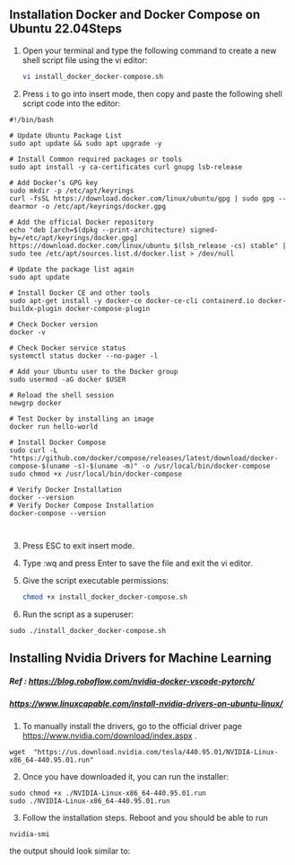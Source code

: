 

## Installation Docker and Docker Compose on Ubuntu 22.04Steps

1. Open your terminal and type the following command to create a new shell script file using the vi editor:

    ```bash
    vi install_docker_docker-compose.sh
    ```

2. Press `i` to go into insert mode, then copy and paste the following shell script code into the editor:

```
#!/bin/bash

# Update Ubuntu Package List
sudo apt update && sudo apt upgrade -y

# Install Common required packages or tools
sudo apt install -y ca-certificates curl gnupg lsb-release

# Add Docker’s GPG key
sudo mkdir -p /etc/apt/keyrings
curl -fsSL https://download.docker.com/linux/ubuntu/gpg | sudo gpg --dearmor -o /etc/apt/keyrings/docker.gpg

# Add the official Docker repository
echo "deb [arch=$(dpkg --print-architecture) signed-by=/etc/apt/keyrings/docker.gpg] https://download.docker.com/linux/ubuntu $(lsb_release -cs) stable" | sudo tee /etc/apt/sources.list.d/docker.list > /dev/null

# Update the package list again
sudo apt update

# Install Docker CE and other tools
sudo apt-get install -y docker-ce docker-ce-cli containerd.io docker-buildx-plugin docker-compose-plugin

# Check Docker version
docker -v

# Check Docker service status
systemctl status docker --no-pager -l

# Add your Ubuntu user to the Docker group
sudo usermod -aG docker $USER

# Reload the shell session
newgrp docker

# Test Docker by installing an image
docker run hello-world

# Install Docker Compose
sudo curl -L "https://github.com/docker/compose/releases/latest/download/docker-compose-$(uname -s)-$(uname -m)" -o /usr/local/bin/docker-compose
sudo chmod +x /usr/local/bin/docker-compose

# Verify Docker Installation
docker --version
# Verify Docker Compose Installation
docker-compose --version



```


3. Press ESC to exit insert mode.

4. Type :wq and press Enter to save the file and exit the vi editor.

5. Give the script executable permissions:

    ```bash
    chmod +x install_docker_docker-compose.sh
    ```

6. Run the script as a superuser:

```
sudo ./install_docker_docker-compose.sh
```

## Installing Nvidia Drivers for Machine Learning
#####  Ref : https://blog.roboflow.com/nvidia-docker-vscode-pytorch/ 
#####  https://www.linuxcapable.com/install-nvidia-drivers-on-ubuntu-linux/



1. To manually install the drivers, go to the official driver page https://www.nvidia.com/download/index.aspx . 


```
wget  "https://us.download.nvidia.com/tesla/440.95.01/NVIDIA-Linux-x86_64-440.95.01.run"
```

2. Once you have downloaded it, you can run the installer:

```
sudo chmod +x ./NVIDIA-Linux-x86_64-440.95.01.run
sudo ./NVIDIA-Linux-x86_64-440.95.01.run
```

3.  Follow the installation steps. Reboot and you should be able to run 

```
nvidia-smi
```
the output should look similar to: